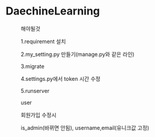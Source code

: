# DaechineLearning
<dir>해야될것
<p>1.requirement 설치
<p>2.my_setting.py 만들기(manage.py와 같은 라인)
<p>3.migrate
<p>4.settings.py에서 token 시간 수정
<p>5.runserver
<p>
<p>
<p>
<p>user
<p>회원가입 수정시
<p>is_admin(바뀌면 안됨), username,email(유니크값 고정)
